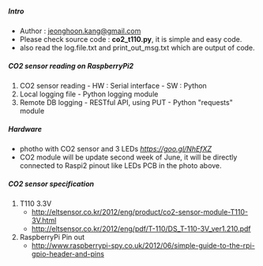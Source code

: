 
##### Intro
  - Author : jeonghoon.kang@gmail.com
  - Please check source code : **co2_t110.py**, it is simple and easy code.
  - also read the log.file.txt and print_out_msg.txt which are output of code. 
  
##### CO2 sensor reading on RaspberryPi2
  1. CO2 sensor reading
    - HW : Serial interface 
    - SW : Python 
  2. Local logging file
    - Python logging module
  1. Remote DB logging
    - RESTful API, using PUT
    - Python "requests" module

##### Hardware
  - photho with CO2 sensor and 3 LEDs *https://goo.gl/NhEfXZ*
  - CO2 module will be update second week of June, it will be directly connected to Raspi2 pinout like LEDs PCB in the photo above. 

##### CO2 sensor specification
  1. T110 3.3V 
     - http://eltsensor.co.kr/2012/eng/product/co2-sensor-module-T110-3V.html
     - http://eltsensor.co.kr/2012/eng/pdf/T-110/DS_T-110-3V_ver1.210.pdf
  1. RaspberryPi Pin out
     - http://www.raspberrypi-spy.co.uk/2012/06/simple-guide-to-the-rpi-gpio-header-and-pins
     
